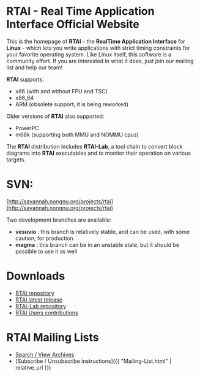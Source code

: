 ---
---

# RTAI - Real Time Application Interface Official Website 


This is the homepage of **RTAI** - the **RealTime Application Interface** for **Linux** - which lets you write applications with strict timing constraints for your favorite operating system. Like Linux itself, this software is a community effort. If you are interested in what it does, just join our mailing list and help our team!

**RTAI** supports:

- x86 (with and without FPU and TSC)
- x86_64
- ARM (obsolete support; it is being reworked)

 
Older versions of **RTAI** also supported:

- PowerPC
- m68k (supporting both MMU and NOMMU cpus)

The **RTAI** distribution includes **RTAI-Lab**, a tool chain to convert block diagrams into **RTAI** 
executables and to monitor their operation on various targets.

# SVN:
[http://savannah.nongnu.org/projects/rtai](http://savannah.nongnu.org/projects/rtai)

Two development branches are available:
  - **vesuvio** : this branch is relatively stable, and can be used, with some caution, for production
  - **magma** : this branch can be in an unstable state, but it should be possible to use it as well

# Downloads
- [RTAI repository](https://github.com/mmorandi/RTAI/blob/main/userfiles/downloads/RTAI)
- [RTAI latest release](https://github.com/mmorandi/RTAI/raw/main/userfiles/downloads/RTAI/rtai-5.3.tar.bz2)
- [RTAI-Lab repository](https://github.com/mmorandi/RTAI/blob/main/userfiles/downloads/RTAILAB)
- [RTAI Users contributions](https://github.com/mmorandi/RTAI/blob/main/userfiles/downloads/RTAICONTRIB)

# RTAI Mailing Lists
- [Search / View Archives](https://www.freelists.org/archive/rtai/)
- [Subscribe / Unsubscribe instructions]({{ "Mailing-List.html" | relative_url }})
